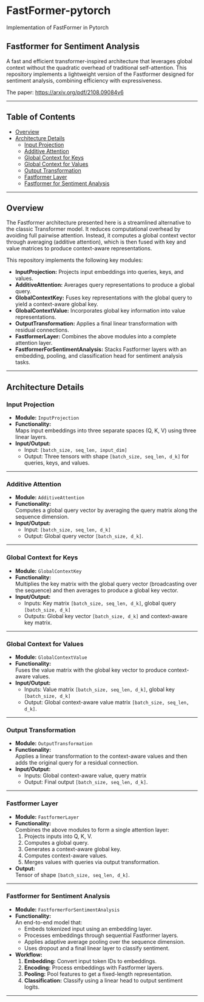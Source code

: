 # FastFormer-pytorch
Implementation of FastFormer in Pytorch

## Fastformer for Sentiment Analysis

A fast and efficient transformer-inspired architecture that leverages global context without the quadratic overhead of traditional self-attention. This repository implements a lightweight version of the Fastformer designed for sentiment analysis, combining efficiency with expressiveness.

The paper: https://arxiv.org/pdf/2108.09084v6

---

## Table of Contents

- [Overview](#overview)
- [Architecture Details](#architecture-details)
  - [Input Projection](#input-projection)
  - [Additive Attention](#additive-attention)
  - [Global Context for Keys](#global-context-for-keys)
  - [Global Context for Values](#global-context-for-values)
  - [Output Transformation](#output-transformation)
  - [Fastformer Layer](#fastformer-layer)
  - [Fastformer for Sentiment Analysis](#fastformer-for-sentiment-analysis)

---

## Overview

The Fastformer architecture presented here is a streamlined alternative to the classic Transformer model. It reduces computational overhead by avoiding full pairwise attention. Instead, it computes a global context vector through averaging (additive attention), which is then fused with key and value matrices to produce context-aware representations.

This repository implements the following key modules:

- **InputProjection:** Projects input embeddings into queries, keys, and values.
- **AdditiveAttention:** Averages query representations to produce a global query.
- **GlobalContextKey:** Fuses key representations with the global query to yield a context-aware global key.
- **GlobalContextValue:** Incorporates global key information into value representations.
- **OutputTransformation:** Applies a final linear transformation with residual connections.
- **FastformerLayer:** Combines the above modules into a complete attention layer.
- **FastformerForSentimentAnalysis:** Stacks Fastformer layers with an embedding, pooling, and classification head for sentiment analysis tasks.

---

## Architecture Details

### Input Projection

- **Module:** `InputProjection`
- **Functionality:**  
  Maps input embeddings into three separate spaces (Q, K, V) using three linear layers.  
- **Input/Output:**  
  - Input: `[batch_size, seq_len, input_dim]`  
  - Output: Three tensors with shape `[batch_size, seq_len, d_k]` for queries, keys, and values.

---

### Additive Attention

- **Module:** `AdditiveAttention`
- **Functionality:**  
  Computes a global query vector by averaging the query matrix along the sequence dimension.  
- **Input/Output:**  
  - Input: `[batch_size, seq_len, d_k]`  
  - Output: Global query vector `[batch_size, d_k]`.

---

### Global Context for Keys

- **Module:** `GlobalContextKey`
- **Functionality:**  
  Multiplies the key matrix with the global query vector (broadcasting over the sequence) and then averages to produce a global key vector.  
- **Input/Output:**  
  - Inputs: Key matrix `[batch_size, seq_len, d_k]`, global query `[batch_size, d_k]`  
  - Outputs: Global key vector `[batch_size, d_k]` and context-aware key matrix.

---

### Global Context for Values

- **Module:** `GlobalContextValue`
- **Functionality:**  
  Fuses the value matrix with the global key vector to produce context-aware values.  
- **Input/Output:**  
  - Inputs: Value matrix `[batch_size, seq_len, d_k]`, global key `[batch_size, d_k]`  
  - Output: Global context-aware value matrix `[batch_size, seq_len, d_k]`.

---

### Output Transformation

- **Module:** `OutputTransformation`
- **Functionality:**  
  Applies a linear transformation to the context-aware values and then adds the original query for a residual connection.  
- **Input/Output:**  
  - Inputs: Global context-aware value, query matrix  
  - Output: Final output `[batch_size, seq_len, d_k]`.

---

### Fastformer Layer

- **Module:** `FastformerLayer`
- **Functionality:**  
  Combines the above modules to form a single attention layer:
  1. Projects inputs into Q, K, V.
  2. Computes a global query.
  3. Generates a context-aware global key.
  4. Computes context-aware values.
  5. Merges values with queries via output transformation.
- **Output:**  
  Tensor of shape `[batch_size, seq_len, d_k]`.

---

### Fastformer for Sentiment Analysis

- **Module:** `FastformerForSentimentAnalysis`
- **Functionality:**  
  An end-to-end model that:
  - Embeds tokenized input using an embedding layer.
  - Processes embeddings through sequential Fastformer layers.
  - Applies adaptive average pooling over the sequence dimension.
  - Uses dropout and a final linear layer to classify sentiment.
- **Workflow:**
  1. **Embedding:** Convert input token IDs to embeddings.
  2. **Encoding:** Process embeddings with Fastformer layers.
  3. **Pooling:** Pool features to get a fixed-length representation.
  4. **Classification:** Classify using a linear head to output sentiment logits.

---

